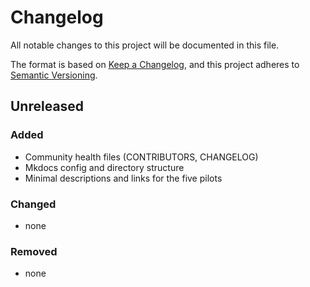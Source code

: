 # Changelog
All notable changes to this project will be documented in this file.

The format is based on [Keep a Changelog](https://keepachangelog.com/en/1.0.0/),
and this project adheres to [Semantic Versioning](https://semver.org/spec/v2.0.0.html).

## Unreleased

### Added
- Community health files (CONTRIBUTORS, CHANGELOG)
- Mkdocs config and directory structure
- Minimal descriptions and links for the five pilots

### Changed
- none

### Removed
- none